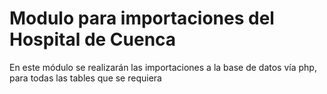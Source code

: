# Modulo para importaciones del Hospital de Cuenca
En este módulo se realizarán las importaciones a la base de datos vía php, para todas las tables que se requiera
